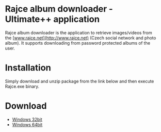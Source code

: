 # Rajce album downloader - Ultimate++ application

Rajce album downloader is the application to retrieve images/videos from the [www.rajce.net](http://www.rajce.net) (Czech social network and photo album). It supports downloading from password protected albums of the user.

# Installation

Simply download and unzip package from the link below and then execute Rajce.exe binary.

# Download

* [Windows 32bit](https://github.com/CoolmanCZ/rajce/blob/master/release/rajce-1.0.32bit.zip)
* [Windows 64bit](https://github.com/CoolmanCZ/rajce/blob/master/release/rajce-1.0.64bit.zip)


